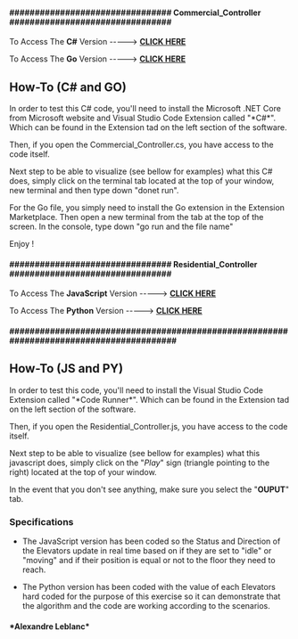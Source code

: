 <h4>################################ Commercial_Controller ################################</h4>

To Access The **C#** Version -----> [**CLICK HERE**](https://github.com/CptnWookie/Rocket_Elevators_Controllers/blob/master/Commercial_Controller.cs)

To Access The **Go** Version -----> [**CLICK HERE**](https://github.com/CptnWookie/Rocket_Elevators_Controllers/blob/master/Commercial_Controller.go)

<h2>How-To (C# and GO)</h2>
In order to test this C# code, you'll need to install the Microsoft .NET Core from Microsoft website and Visual Studio Code Extension called "*C#*". Which can be found in the Extension tad on the left section of the software.

Then, if you open the Commercial_Controller.cs, you have access to the code itself.

Next step to be able to visualize (see bellow for examples) what this C# does, simply click on the terminal tab located at the top of your window, new terminal and then type down "donet run". 

For the Go file, you simply need to install the Go extension in the Extension Marketplace. Then open a new terminal from the tab at the top of the screen. In the console, type down "go run and the file name"

Enjoy !


<h4>################################ Residential_Controller ################################</h4>

To Access The **JavaScript** Version -----> [**CLICK HERE**](https://github.com/CptnWookie/Rocket_Elevators_Controllers/blob/master/Residential_Controller.js)

To Access The **Python** Version -----> [**CLICK HERE**](https://github.com/CptnWookie/Rocket_Elevators_Controllers/blob/master/Residential_Controller.py)

<h4>########################################################################################</h4>

<h2>How-To (JS and PY)</h2>
In order to test this code, you'll need to install the Visual Studio Code Extension called "*Code Runner*". Which can be found in the Extension tad on the left section of the software.

Then, if you open the Residential_Controller.js, you have access to the code itself.

Next step to be able to visualize (see bellow for examples) what this javascript does, simply click on the "*Play*" sign (triangle pointing to the right) located at the top of your window.

In the event that you don't see anything, make sure you select the "**OUPUT**" tab.

<h3>Specifications</h3>

- The JavaScript version has been coded so the Status and Direction of the Elevators update in real time based on if they are set 
to "idle" or "moving" and if their position is equal or not to the floor they need to reach.

- The Python version has been coded with the value of each Elevators hard coded for the purpose of this exercise so it can demonstrate that the algorithm and the code are working according to the scenarios.





<h4>*Alexandre Leblanc*</h4>







